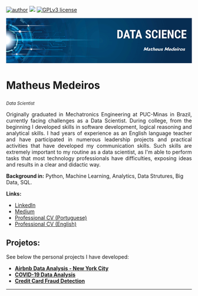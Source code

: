 [![author](https://img.shields.io/badge/author-Mathmedeiros-red.svg)](https://www.linkedin.com/in/matheushomedeiros/) [![](https://img.shields.io/badge/python-3.7+-blue.svg)](https://www.python.org/downloads/release/python-365/) [![GPLv3 license](https://img.shields.io/badge/License-GPLv3-blue.svg)](http://perso.crans.org/besson/LICENSE.html)

<p align="center">
  <img src="banner.png" >
</p>

# Matheus Medeiros
<sub>*Data Scientist*</sub>

<div style="text-align: justify">Originally graduated in Mechatronics Engineering at PUC-Minas in Brazil, currently facing challenges as a Data Scientist. During college, from the beginning I developed skills in software development, logical reasoning and analytical skills. I had years of experience as an English language teacher and have participated in numerous leadership projects and practical activities that have developed my communication skills. Such skills are extremely important to my routine as a data scientist, as I'm able to perform tasks that most technology professionals have difficulties, exposing ideas and results in a clear and didactic way.</div>

**Background in:** Python, Machine Learning, Analytics, Data Strutures, Big Data, SQL.

**Links:**
* [LinkedIn](https://www.linkedin.com/in/matheushomedeiros/)
* [Medium](https://medium.com/something-about-data)
* [Professional CV (Portuguese)](https://drive.google.com/file/d/1tppCDH0Ai4yZZz7Q4TTJTKt69Qvmnvux/view?usp=sharing)
* [Professional CV (English)](https://drive.google.com/file/d/1F0TRDcCXYJsnYImpze2pZHm6e4stKmWC/view?usp=sharing)


## Projetos:
See below the personal projects I have developed:

* [**Airbnb Data Analysis - New York City**](https://github.com/Mathmedeiros/Projeto-Analise-de-dados-do-Airbnb-NYC)
* [**COVID-19 Data Analysis**](https://github.com/Mathmedeiros/Projeto-Analise-de-dados-COVID-19)
* [**Credit Card Fraud Detection**](https://github.com/Mathmedeiros/PROJETO---Deteccao-de-Fraude-em-Cartoes-de-Credito)

---
